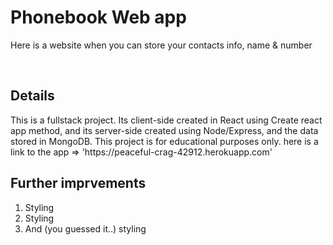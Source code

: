<h1>Phonebook Web app</h1>
<p>Here is a website when you can store your contacts info, name & number</p>
<br>
<h2>Details</h2>
<p>This is a fullstack project. Its client-side created in React using Create react app method, and its server-side created using Node/Express, and the data stored in MongoDB. This project is for educational purposes only. 
here is a link to the app => 'https://peaceful-crag-42912.herokuapp.com'
  <br>
  <h2>Further imprvements</h2>
    <ol>
      <li>Styling</li>
      <li>Styling</li>
      <li>And (you guessed it..) styling</li>
    </ol>
